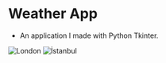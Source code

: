 # Weather App
- An application I made with Python Tkinter.

![London](https://github.com/emrevaveylax/weatherapp/assets/129460037/555b8fb8-e10b-4f7f-b2f7-6c31e3b34ee0)
![İstanbul](https://github.com/emrevaveylax/weatherapp/assets/129460037/2180a383-2d2d-49a1-9cc2-23d09cc3a3c2)
